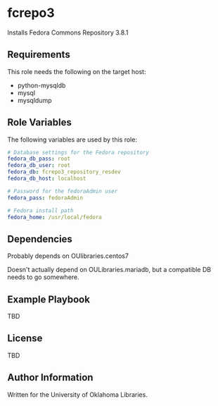 fcrepo3
=========

Installs Fedora Commons Repository 3.8.1

Requirements
------------

This role needs the following on the target host:
* python-mysqldb
* mysql
* mysqldump 

Role Variables
--------------

The following variables are used by this role:

```yaml
# Database settings for the Fedora repository
fedora_db_pass: root
fedora_db_user: root
fedora_db: fcrepo3_repository_resdev
fedora_db_host: localhost

# Password for the fedoraAdmin user
fedora_pass: fedoraAdmin

# Fedora install path
fedora_home: /usr/local/fedora
```


Dependencies
------------

Probably depends on OUlibraries.centos7

Doesn't actually depend on OULibraries.mariadb, but a compatible DB needs to go somewhere. 


Example Playbook
----------------
TBD


License
-------
TBD

Author Information
------------------

Written for the University of Oklahoma Libraries. 
